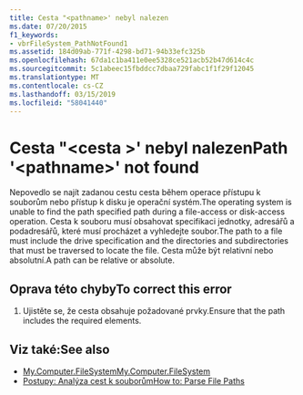 ```yaml
---
title: Cesta "<pathname>' nebyl nalezen
ms.date: 07/20/2015
f1_keywords:
- vbrFileSystem_PathNotFound1
ms.assetid: 184d09ab-771f-4298-bd71-94b33efc325b
ms.openlocfilehash: 67da1c1ba411e0ee5328ce521acb52b47d614c4c
ms.sourcegitcommit: 5c1abeec15fbddcc7dbaa729fabc1f1f29f12045
ms.translationtype: MT
ms.contentlocale: cs-CZ
ms.lasthandoff: 03/15/2019
ms.locfileid: "58041440"
---
```

# <a name="path-pathname-not-found"></a><span data-ttu-id="ac2a8-102">Cesta "\<cesta >' nebyl nalezen</span><span class="sxs-lookup"><span data-stu-id="ac2a8-102">Path '\<pathname>' not found</span></span>
<span data-ttu-id="ac2a8-103">Nepovedlo se najít zadanou cestu cesta během operace přístupu k souborům nebo přístup k disku je operační systém.</span><span class="sxs-lookup"><span data-stu-id="ac2a8-103">The operating system is unable to find the path specified path during a file-access or disk-access operation.</span></span> <span data-ttu-id="ac2a8-104">Cesta k souboru musí obsahovat specifikaci jednotky, adresářů a podadresářů, které musí procházet a vyhledejte soubor.</span><span class="sxs-lookup"><span data-stu-id="ac2a8-104">The path to a file must include the drive specification and the directories and subdirectories that must be traversed to locate the file.</span></span> <span data-ttu-id="ac2a8-105">Cesta může být relativní nebo absolutní.</span><span class="sxs-lookup"><span data-stu-id="ac2a8-105">A path can be relative or absolute.</span></span>  
  
## <a name="to-correct-this-error"></a><span data-ttu-id="ac2a8-106">Oprava této chyby</span><span class="sxs-lookup"><span data-stu-id="ac2a8-106">To correct this error</span></span>  
  
1.  <span data-ttu-id="ac2a8-107">Ujistěte se, že cesta obsahuje požadované prvky.</span><span class="sxs-lookup"><span data-stu-id="ac2a8-107">Ensure that the path includes the required elements.</span></span>  
  
## <a name="see-also"></a><span data-ttu-id="ac2a8-108">Viz také:</span><span class="sxs-lookup"><span data-stu-id="ac2a8-108">See also</span></span>

- [<span data-ttu-id="ac2a8-109">My.Computer.FileSystem</span><span class="sxs-lookup"><span data-stu-id="ac2a8-109">My.Computer.FileSystem</span></span>](xref:Microsoft.VisualBasic.FileIO.FileSystem)
- [<span data-ttu-id="ac2a8-110">Postupy: Analýza cest k souborům</span><span class="sxs-lookup"><span data-stu-id="ac2a8-110">How to: Parse File Paths</span></span>](../../visual-basic/developing-apps/programming/drives-directories-files/how-to-parse-file-paths.md)
